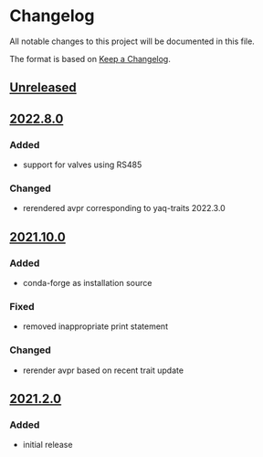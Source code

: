# Changelog
All notable changes to this project will be documented in this file.

The format is based on [Keep a Changelog](https://keepachangelog.com/).

## [Unreleased]

## [2022.8.0]

### Added
- support for valves using RS485

### Changed
- rerendered avpr corresponding to yaq-traits 2022.3.0

## [2021.10.0]

### Added
- conda-forge as installation source

### Fixed
- removed inappropriate print statement

### Changed
- rerender avpr based on recent trait update

## [2021.2.0]

### Added
- initial release

[Unreleased]: https://github.com/yaq-project/yaqd-vici/-/compare/v2022.8.0...main
[2022.8.0]: https://github.com/yaq-project/yaqd-vici/-/compare/v2021.10.0...2022.8.0
[2021.10.0]: https://github.com/yaq-project/yaqd-vici/-/compare/v2021.2.0...v2021.10.0
[2021.2.0]: https://github.com/yaq-project/yaqd-vici/-/tags/v2021.2.0

